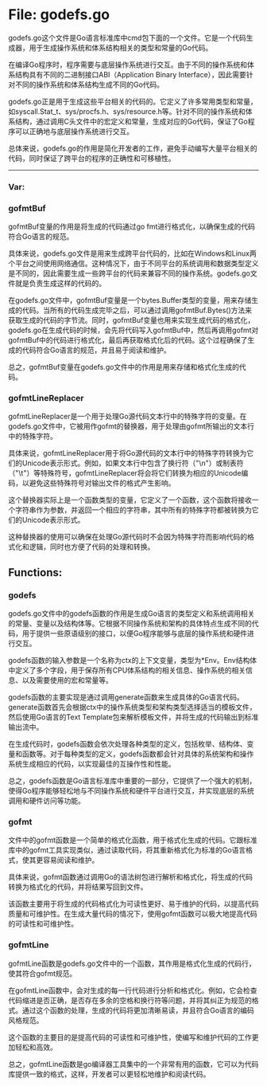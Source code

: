 # File: godefs.go

godefs.go这个文件是Go语言标准库中cmd包下面的一个文件。它是一个代码生成器，用于生成操作系统和体系结构相关的类型和常量的Go代码。

在编译Go程序时，程序需要与底层操作系统进行交互。由于不同的操作系统和体系结构具有不同的二进制接口ABI（Application Binary Interface），因此需要针对不同的操作系统和体系结构生成不同的Go代码。

godefs.go正是用于生成这些平台相关的代码的。它定义了许多常用类型和常量，如syscall.Stat_t、sys/procfs.h、sys/resource.h等。针对不同的操作系统和体系结构，通过调用C头文件中的宏定义和常量，生成对应的Go代码，保证了Go程序可以正确地与底层操作系统进行交互。

总体来说，godefs.go的作用是简化开发者的工作，避免手动编写大量平台相关的代码，同时保证了跨平台的程序的正确性和可移植性。




---

### Var:

### gofmtBuf

gofmtBuf变量的作用是将生成的代码通过go fmt进行格式化，以确保生成的代码符合Go语言的规范。

具体来说，godefs.go文件是用来生成跨平台代码的，比如在Windows和Linux两个平台之间使用网络通信。这种情况下，由于不同平台的系统调用和数据类型定义是不同的，因此需要生成一些跨平台的代码来兼容不同的操作系统。godefs.go文件就是负责生成这样的代码的。

在godefs.go文件中，gofmtBuf变量是一个bytes.Buffer类型的变量，用来存储生成的代码。当所有的代码生成完毕之后，可以通过调用gofmtBuf.Bytes()方法来获取生成的代码的字节流。同时，gofmtBuf变量也用来实现生成代码的格式化，godefs.go在生成代码的时候，会先将代码写入gofmtBuf中，然后再调用gofmt对gofmtBuf中的代码进行格式化，最后再获取格式化后的代码。这个过程确保了生成的代码符合Go语言的规范，并且易于阅读和维护。

总之，gofmtBuf变量在godefs.go文件中的作用是用来存储和格式化生成的代码。



### gofmtLineReplacer

gofmtLineReplacer是一个用于处理Go源代码文本行中的特殊字符的变量。在godefs.go文件中，它被用作gofmt的替换器，用于处理由gofmt所输出的文本行中的特殊字符。

具体来说，gofmtLineReplacer用于将Go源代码的文本行中的特殊字符转换为它们的Unicode表示形式。例如，如果文本行中包含了换行符（"\n"）或制表符（"\t"）等特殊符号，gofmtLineReplacer将会将它们转换为相应的Unicode编码，以避免这些特殊符号对输出文件的格式产生影响。

这个替换器实际上是一个函数类型的变量，它定义了一个函数，这个函数将接收一个字符串作为参数，并返回一个相应的字符串，其中所有的特殊字符都被转换为它们的Unicode表示形式。

这种替换器的使用可以确保在处理Go源代码时不会因为特殊字符而影响代码的格式化和逻辑，同时也方便了代码的处理和转换。



## Functions:

### godefs

godefs.go文件中的godefs函数的作用是生成Go语言的类型定义和系统调用相关的常量、变量以及结构体等。它根据不同操作系统和架构的具体特点生成不同的代码，用于提供一些原语级别的接口，以便Go程序能够与底层的操作系统和硬件进行交互。

godefs函数的输入参数是一个名称为ctx的上下文变量，类型为*Env。Env结构体中定义了多个字段，用于保存所有CPU体系结构的相关信息、操作系统的相关信息、以及需要使用的宏和常量等。

godefs函数的主要实现是通过调用generate函数来生成具体的Go语言代码。generate函数首先会根据ctx中的操作系统类型和架构类型选择适当的模板文件，然后使用Go语言的Text Template包来解析模板文件，并将生成的代码输出到标准输出流中。

在生成代码时，godefs函数会依次处理各种类型的定义，包括枚举、结构体、变量和函数等。对于每种类型的定义，godefs函数都会针对具体的系统架构和操作系统生成相应的代码，以实现最佳的互操作性和性能。

总之，godefs函数是Go语言标准库中重要的一部分，它提供了一个强大的机制，使得Go程序能够轻松地与不同操作系统和硬件平台进行交互，并实现底层的系统调用和硬件访问等功能。



### gofmt

文件中的gofmt函数是一个简单的格式化函数，用于格式化生成的代码。它跟标准库中的gofmt工具实现类似，通过读取代码，将其重新格式化为标准的Go语言格式，使其更容易阅读和维护。

具体来说，gofmt函数通过调用Go的语法树包进行解析和格式化，将生成的代码转换为格式化的代码，并将结果写回到文件。

该函数主要用于将生成的代码格式化为可读性更好、易于维护的代码，以提高代码质量和可维护性。在生成大量代码的情况下，使用gofmt函数可以极大地提高代码的可读性和可维护性。



### gofmtLine

gofmtLine函数是godefs.go文件中的一个函数，其作用是格式化生成的代码行，使其符合gofmt规范。

在gofmtLine函数中，会对生成的每一行代码进行分析和格式化。例如，它会检查代码缩进是否正确，是否存在多余的空格和换行符等问题，并将其纠正为规范的格式。通过这个函数的处理，生成的代码将更加清晰易读，并且符合Go语言的编码风格规范。

这个函数的主要目的是提高代码的可读性和可维护性，使编写和维护代码的工作更加轻松和高效。

总之，gofmtLine函数是go编译器工具集中的一个非常有用的函数，它可以为代码库提供一致的格式，这样，开发者可以更轻松地维护和阅读代码。



